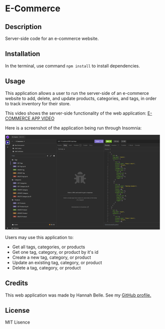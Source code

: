 # E-Commerce

## Description

Server-side code for an e-commerce website.

## Installation

In the terminal, use command ````npm install```` to install dependencies. 

## Usage

This application allows a user to run the server-side of an e-commerce website to add, delete, and update products, categories, and tags, in order to track inventory for their store.

This video shows the server-side functionality of the web application: [E-COMMERCE APP VIDEO](https://drive.google.com/file/d/1acwcBeRrc7kZusIyzqTDgCWT_U01wr9_/view?usp=sharing)

Here is a screenshot of the application being run through Insomnia:

![e-commerce web app screenshot](./concept/Assets/screenshot.png)

Users may use this application to:

+ Get all tags, categories, or products
+ Get one tag, category, or product by it's id
+ Create a new tag, category, or product
+ Update an existing tag, category, or product
+ Delete a tag, category, or product

## Credits

This web application was made by Hannah Belle. See my [GitHub profile.](https://github.com/hannahschwen)

## License

MIT Lisence

